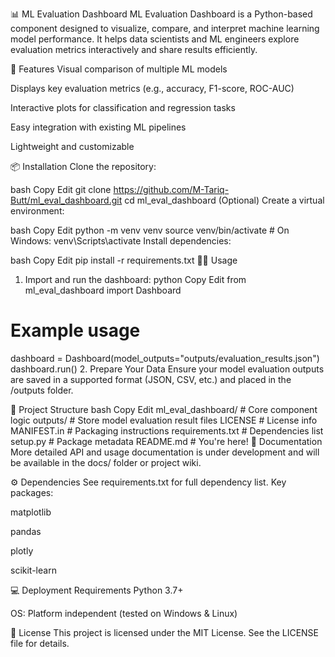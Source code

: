 📊 ML Evaluation Dashboard
ML Evaluation Dashboard is a Python-based component designed to visualize, compare, and interpret machine learning model performance. It helps data scientists and ML engineers explore evaluation metrics interactively and share results efficiently.

🚀 Features
Visual comparison of multiple ML models

Displays key evaluation metrics (e.g., accuracy, F1-score, ROC-AUC)

Interactive plots for classification and regression tasks

Easy integration with existing ML pipelines

Lightweight and customizable

📦 Installation
Clone the repository:

bash
Copy
Edit
git clone https://github.com/M-Tariq-Butt/ml_eval_dashboard.git
cd ml_eval_dashboard
(Optional) Create a virtual environment:

bash
Copy
Edit
python -m venv venv
source venv/bin/activate  # On Windows: venv\Scripts\activate
Install dependencies:

bash
Copy
Edit
pip install -r requirements.txt
🧑‍💻 Usage
1. Import and run the dashboard:
python
Copy
Edit
from ml_eval_dashboard import Dashboard

# Example usage
dashboard = Dashboard(model_outputs="outputs/evaluation_results.json")
dashboard.run()
2. Prepare Your Data
Ensure your model evaluation outputs are saved in a supported format (JSON, CSV, etc.) and placed in the /outputs folder.

📁 Project Structure
bash
Copy
Edit
ml_eval_dashboard/     # Core component logic
outputs/               # Store model evaluation result files
LICENSE                # License info
MANIFEST.in            # Packaging instructions
requirements.txt       # Dependencies list
setup.py               # Package metadata
README.md              # You're here!
📘 Documentation
More detailed API and usage documentation is under development and will be available in the docs/ folder or project wiki.

⚙️ Dependencies
See requirements.txt for full dependency list. Key packages:

matplotlib

pandas

plotly

scikit-learn

💻 Deployment Requirements
Python 3.7+

OS: Platform independent (tested on Windows & Linux)

🪪 License
This project is licensed under the MIT License. See the LICENSE file for details.
